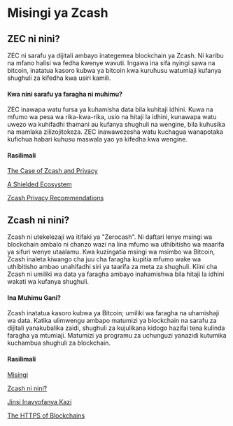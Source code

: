 # Misingi ya Zcash

## ZEC ni nini?

ZEC ni sarafu ya dijitali ambayo inategemea blockchain ya Zcash. Ni karibu na mfano halisi wa fedha kwenye wavuti. Ingawa ina sifa nyingi sawa na bitcoin, inatatua kasoro kubwa ya bitcoin kwa kuruhusu watumiaji kufanya shughuli za kifedha kwa usiri kamili.

#### Kwa nini sarafu ya faragha ni muhimu?

ZEC inawapa watu fursa ya kuhamisha data bila kuhitaji idhini. Kuwa na mfumo wa pesa wa rika-kwa-rika, usio na hitaji la idhini, kunawapa watu uwezo wa kuhifadhi thamani au kufanya shughuli na wengine, bila kuhusika na mamlaka zilizojitokeza. ZEC inawawezesha watu kuchagua wanapotaka kufichua habari kuhusu maswala yao ya kifedha kwa wengine.

#### Rasilimali

[The Case of Zcash and Privacy](https://www.zcashzeal.org/blog/the-case-for-zcash-amp-privacy)

[A Shielded Ecosystem](https://electriccoin.co/blog/shielded-ecosystem/)

[Zcash Privacy Recommendations](https://z.cash/support/security/privacy-security-recommendations/)

## Zcash ni nini?

Zcash ni utekelezaji wa itifaki ya "Zerocash". Ni daftari lenye msingi wa blockchain ambalo ni chanzo wazi na lina mfumo wa uthibitisho wa maarifa ya sifuri wenye utaalamu. Kwa kuzingatia msingi wa msimbo wa Bitcoin, Zcash inaleta kiwango cha juu cha faragha kupitia mfumo wake wa uthibitisho ambao unahifadhi siri ya taarifa za meta za shughuli. Kiini cha Zcash ni umiliki wa data ya faragha ambayo inahamishwa bila hitaji la idhini wakati wa kufanya shughuli.

#### Ina Muhimu Gani?

Zcash inatatua kasoro kubwa ya Bitcoin; umiliki wa faragha na uhamishaji wa data. Katika ulimwengu ambapo matumizi ya blockchain na sarafu za dijitali yanakubalika zaidi, shughuli za kujulikana kidogo hazifai tena kulinda faragha ya mtumiaji. Matumizi ya programu za uchunguzi yanazidi kutumika kuchambua shughuli za blockchain.

#### Rasilimali

[Misingi](https://z.cash/the-basics/)

[Zcash ni nini?](https://www.youtube.com/watch?v=J1Nr1VL5dGU&t=751s)

[Jinsi Inavyofanya Kazi](https://z.cash/technology/)

[The HTTPS of Blockchains](https://nakamoto.com/zcash-the-https-of-blockchains/)